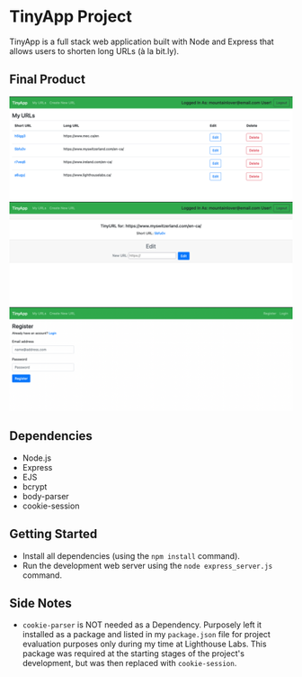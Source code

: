 # TinyApp Project

TinyApp is a full stack web application built with Node and Express that allows users to shorten long URLs (à la bit.ly).

## Final Product

!["Logged in view. Table listing short URLs and corresponding long URLs, along with Edit and Delete functionalities."](https://github.com/Raiza-D/tinyapp/blob/main/docs/TinyApp-LoggedIn-Index.png?raw=true)
!["Logged in view of page where can update the long URL for an existing short URL."](https://github.com/Raiza-D/tinyapp/blob/main/docs/TinyApp-LoggedIn-EditUrl.png?raw=true)
!["The Register page where users can register for a TinyApp account."](https://github.com/Raiza-D/tinyapp/blob/main/docs/TinyApp-Register.png?raw=true)

## Dependencies

- Node.js
- Express
- EJS
- bcrypt
- body-parser
- cookie-session


## Getting Started

- Install all dependencies (using the `npm install` command).
- Run the development web server using the `node express_server.js` command.

## Side Notes
- `cookie-parser` is NOT needed as a Dependency. Purposely left it installed as a package and listed in my `package.json` file for project evaluation purposes only during my time at Lighthouse Labs. This package was required at the starting stages of the project's development, but was then replaced with `cookie-session`.